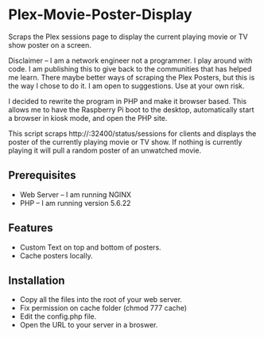 # Plex-Movie-Poster-Display
Scraps the Plex sessions page to display the current playing movie or TV show poster on a screen.

Disclaimer – I am a network engineer not a programmer. I play around with code. I am publishing this to give back to the communities that has helped me learn. There maybe better ways of scraping the Plex Posters, but this is the way I chose to do it. I am open to suggestions. Use at your own risk.

I decided to rewrite the program in PHP and make it browser based. This allows me to have the Raspberry Pi boot to the desktop, automatically start a browser in kiosk mode, and open the PHP site.

This script scraps http://<IP Address of Plex server>:32400/status/sessions for clients and displays the poster of the currently playing movie or TV show. If nothing is currently playing it will pull a random poster of an unwatched movie.

## Prerequisites
 - Web Server – I am running NGINX
 - PHP – I am running version  5.6.22

## Features 
- Custom Text on top and bottom of posters.
- Cache posters locally.

## Installation
- Copy all the files into the root of your web server.
- Fix permission on cache folder (chmod 777 cache)
- Edit the config.php file.
- Open the URL to your server in a broswer.
